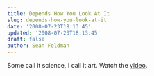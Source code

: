 ```yaml
---
title: Depends How You Look At It
slug: depends-how-you-look-at-it
date: '2008-07-23T18:13:45'
updated: '2008-07-23T18:13:45'
draft: false
author: Sean Feldman
---
```



Some call it science, I call it art. Watch the [video](http://www.maseratigranturismo-s.com/).


